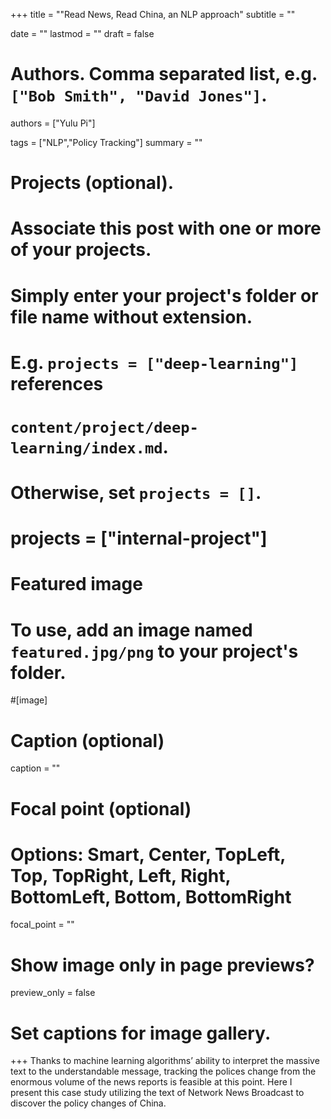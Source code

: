 +++
title = ""Read News, Read China, an NLP approach"
subtitle = ""

date = ""
lastmod = ""
draft = false

# Authors. Comma separated list, e.g. `["Bob Smith", "David Jones"]`.
authors = ["Yulu Pi"]

tags = ["NLP","Policy Tracking"]
summary = ""

# Projects (optional).
#   Associate this post with one or more of your projects.
#   Simply enter your project's folder or file name without extension.
#   E.g. `projects = ["deep-learning"]` references 
#   `content/project/deep-learning/index.md`.
#   Otherwise, set `projects = []`.
# projects = ["internal-project"]

# Featured image
# To use, add an image named `featured.jpg/png` to your project's folder. 
#[image]
  # Caption (optional)
  caption = ""

  # Focal point (optional)
  # Options: Smart, Center, TopLeft, Top, TopRight, Left, Right, BottomLeft, Bottom, BottomRight
  focal_point = ""

  # Show image only in page previews?
  preview_only = false

# Set captions for image gallery.

+++
Thanks to machine learning algorithms’ ability to interpret the massive text to the understandable message, tracking the polices change from the enormous volume of the news reports is feasible at this point. Here I present this case study utilizing the text of Network News Broadcast to discover the policy changes of China.
